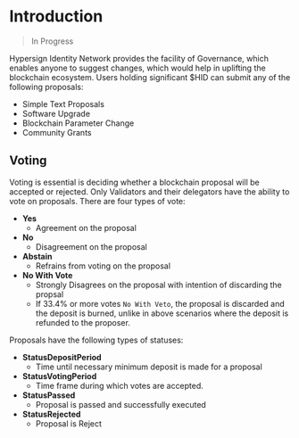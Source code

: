 # Introduction

> In Progress

Hypersign Identity Network provides the facility of Governance, which enables anyone to suggest changes, which would help in uplifting the blockchain ecosystem. Users holding significant $HID can submit any of the following proposals:

- Simple Text Proposals
- Software Upgrade
- Blockchain Parameter Change
- Community Grants

## Voting

Voting is essential is deciding whether a blockchain proposal will be accepted or rejected. Only Validators and their delegators have the ability to vote on proposals. There are four types of vote:

- **Yes**
  - Agreement on the proposal
- **No**
  - Disagreement on the proposal
- **Abstain** 
  - Refrains from voting on the proposal
- **No With Vote** 
  - Strongly Disagrees on the proposal with intention of discarding the propsal
  - If 33.4% or more votes `No With Veto`, the proposal is discarded and the deposit is burned, unlike in above scenarios where the deposit is refunded to the proposer.

Proposals have the following types of statuses:

- **StatusDepositPeriod**
  - Time until necessary minimum deposit is made for a proposal
- **StatusVotingPeriod**
  - Time frame during which votes are accepted.
- **StatusPassed**
  - Proposal is passed and successfully executed
- **StatusRejected**
  - Proposal is Reject


